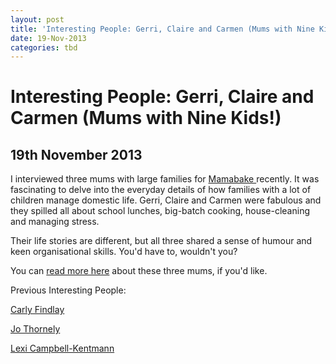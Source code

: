```yaml
---
layout: post
title: 'Interesting People: Gerri, Claire and Carmen (Mums with Nine Kids!)'
date: 19-Nov-2013
categories: tbd
---
```


# Interesting People: Gerri, Claire and Carmen (Mums with Nine Kids!)

## 19th November 2013

I interviewed three mums with large families for <a href="http://mamabake.com/">Mamabake </a>recently. It was fascinating to delve into the everyday details of how families with a lot of children manage domestic life. Gerri,   Claire and Carmen were fabulous and they spilled all about school lunches,   big-batch cooking,   house-cleaning and managing stress.

Their life stories are different, but all three shared a sense of humour and keen organisational skills. You'd have to, wouldn't you?

You can <a href="http://mamabake.com/2013/11/14/life-with-nine-children-the-lowdown-from-three-mums-who-know/">read more here</a> about these three mums, if you'd like.

Previous Interesting People:



<a href="http://mogantosh.com/?p=455">Carly Findlay</a>

<a href="http://mogantosh.com/?p=481">Jo Thornely</a>

<a href="http://mogantosh.com/?p=596">Lexi Campbell-Kentmann</a>
